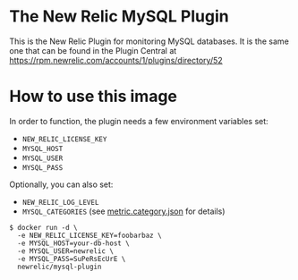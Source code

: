 # The New Relic MySQL Plugin

This is the New Relic Plugin for monitoring MySQL databases. It is the same one that can be found in the Plugin Central at https://rpm.newrelic.com/accounts/1/plugins/directory/52

# How to use this image

In order to function, the plugin needs a few environment variables set:

* `NEW_RELIC_LICENSE_KEY`
* `MYSQL_HOST`
* `MYSQL_USER`
* `MYSQL_PASS`

Optionally, you can also set:

* `NEW_RELIC_LOG_LEVEL`
* `MYSQL_CATEGORIES` (see [metric.category.json](https://github.com/newrelic-platform/newrelic_mysql_java_plugin/blob/master/config/metric.category.json) for details)

```shell
$ docker run -d \
  -e NEW_RELIC_LICENSE_KEY=foobarbaz \
  -e MYSQL_HOST=your-db-host \
  -e MYSQL_USER=newrelic \
  -e MYSQL_PASS=SuPeRsEcUrE \
  newrelic/mysql-plugin
```
